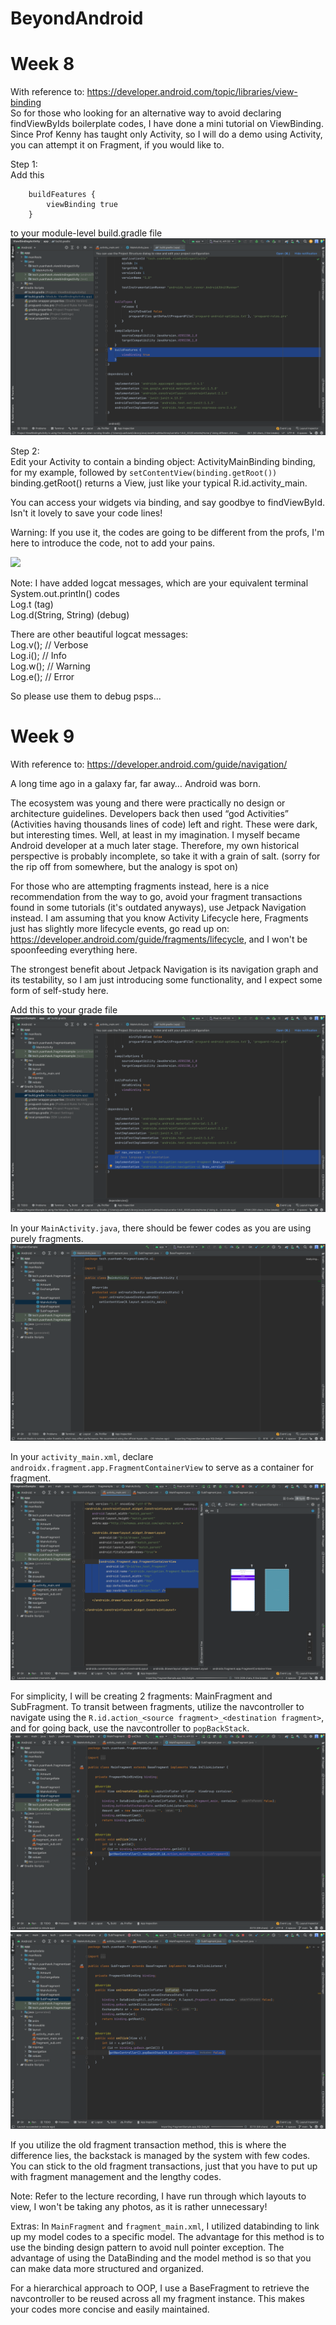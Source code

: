 # BeyondAndroid

# Week 8
With reference to: https://developer.android.com/topic/libraries/view-binding<br>
So for those who looking for an alternative way to avoid declaring findViewByIds boilerplate codes, I have done a mini tutorial on ViewBinding. Since Prof Kenny 
has taught only Activity, so I will do a demo using Activity, you can attempt it on Fragment, if you would like to.

Step 1:<br>
Add this
```
    buildFeatures {
        viewBinding true
    }
```
to your module-level build.gradle file
<img src="./Week 8 Xtras/add_dep_to_gradle.png"/>

Step 2:<br>
Edit your Activity to contain a binding object: ActivityMainBinding binding, for my example, followed by ```setContentView(binding.getRoot())```<br>
binding.getRoot() returns a View, just like your typical R.id.activity_main.

You can access your widgets via binding, and say goodbye to findViewById. Isn't it lovely to save your code lines!

Warning: If you use it, the codes are going to be different from the profs, I'm here to introduce the code, not to add your pains.

<img src="./Week 8 Xtras/viewbind.gif"/>

Note: I have added logcat messages, which are your equivalent terminal System.out.println() codes<br>
Log.t (tag)<br>
Log.d(String, String) (debug)<br>

There are other beautiful logcat messages:<br>
Log.v(); // Verbose<br>
Log.i(); // Info<br>
Log.w(); // Warning<br>
Log.e(); // Error

So please use them to debug psps...

# Week 9
With reference to: https://developer.android.com/guide/navigation/<br>

A long time ago in a galaxy far, far away… Android was born.

The ecosystem was young and there were practically no design or architecture guidelines. Developers back then used “god Activities” (Activities having thousands lines of code) left and right. These were dark, but interesting times. Well, at least in my imagination. I myself became Android developer at a much later stage. Therefore, my own historical perspective is probably incomplete, so take it with a grain of salt. (sorry for the rip off from somewhere, but the analogy is spot on)

For those who are attempting fragments instead, here is a nice recommendation from the way to go, avoid your fragment transactions found in some tutorials (it's outdated anyways), use Jetpack Navigation instead. I am assuming that you know Activity Lifecycle here, Fragments just has slightly more lifecycle events, go read up on: https://developer.android.com/guide/fragments/lifecycle, and I won't be spoonfeeding everything here.

The strongest benefit about Jetpack Navigation is its navigation graph and its testability, so I am just introducing some functionality, and I expect some form of self-study here.

Add this to your grade file
<img src="./Week 9 Xtras/dependencies.png"/>

In your ```MainActivity.java```, there should be fewer codes as you are using purely fragments.
<img src="./Week 9 Xtras/MainActivity.png"/>

In your ```activity_main.xml```, declare ```androidx.fragment.app.FragmentContainerView``` to serve as a container for fragment.
<img src="./Week 9 Xtras/activity_main.png"/>

For simplicity, I will be creating 2 fragments: MainFragment and SubFragment. To transit between fragments, utilize the navcontroller to navigate using the ```R.id.action_<source fragment>_<destination fragment>```, and for going back, use the navcontroller to ```popBackStack```.
<img src="./Week 9 Xtras/MainFragment.png"/>
<img src="./Week 9 Xtras/SubFragment.png"/>
    
If you utilize the old fragment transaction method, this is where the difference lies, the backstack is managed by the system with few codes. You can stick to the old fragment transactions, just that you have to put up with fragment management and the lengthy codes.

Note: Refer to the lecture recording, I have run through which layouts to view, I won't be taking any photos, as it is rather unnecessary!

Extras:
In ```MainFragment``` and ```fragment_main.xml```, I utilized databinding to link up my model codes to a specific model. The advantage for this method is to use the binding design pattern to avoid null pointer exception. The advantage of using the DataBinding and the model method is so that you can make data more structured and organized.
    
For a hierarchical approach to OOP, I use a BaseFragment to retrieve the navcontroller to be reused across all my fragment instance. This makes your codes more concise and easily maintained.
